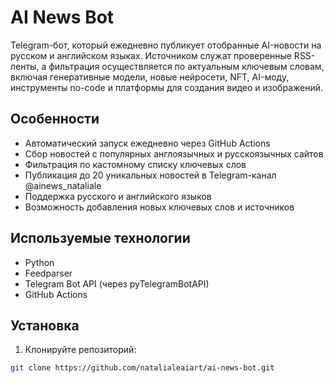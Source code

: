 # AI News Bot

Telegram-бот, который ежедневно публикует отобранные AI-новости на русском и английском языках. Источником служат проверенные RSS-ленты, а фильтрация осуществляется по актуальным ключевым словам, включая генеративные модели, новые нейросети, NFT, AI-моду, инструменты no-code и платформы для создания видео и изображений.

## Особенности

- Автоматический запуск ежедневно через GitHub Actions
- Сбор новостей с популярных англоязычных и русскоязычных сайтов
- Фильтрация по кастомному списку ключевых слов
- Публикация до 20 уникальных новостей в Telegram-канал @ainews_nataliale
- Поддержка русского и английского языков
- Возможность добавления новых ключевых слов и источников

## Используемые технологии

- Python
- Feedparser
- Telegram Bot API (через pyTelegramBotAPI)
- GitHub Actions

## Установка

1. Клонируйте репозиторий:

```bash
git clone https://github.com/natalialeaiart/ai-news-bot.git
